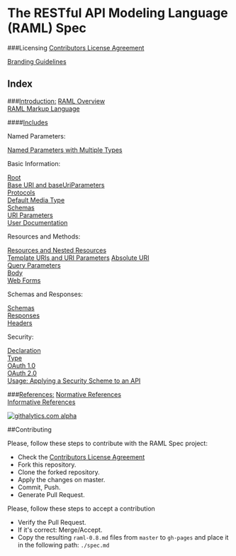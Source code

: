 # The RESTful API Modeling Language (RAML) Spec

###Licensing
[Contributors License Agreement](https://github.com/raml-org/raml-spec/blob/master/legal/contribution_agreement.docx)

[Branding Guidelines](https://github.com/raml-org/raml-spec/blob/master/legal/brand_guidelines.pdf)

## Index

###[Introduction:](https://github.com/raml-org/raml-spec/blob/master/raml-0.8.md#introduction)
[RAML Overview](https://github.com/raml-org/raml-spec/blob/master/raml-0.8.md#overview)  
[RAML Markup Language](https://github.com/raml-org/raml-spec/blob/master/raml-0.8.md#markup-language)

####[Includes](https://github.com/raml-org/raml-spec/blob/master/raml-0.8.md#includes)

Named Parameters:

[Named Parameters with Multiple Types](https://github.com/raml-org/raml-spec/blob/master/raml-0.8.md#named-parameters-with-multiple-types)

Basic Information:

[Root](https://github.com/raml-org/raml-spec/blob/master/raml-0.8.md#root-section)  
[Base URI and baseUriParameters](https://github.com/raml-org/raml-spec/blob/master/raml-0.8.md#base-uri-and-baseuriparameters)  
[Protocols](https://github.com/raml-org/raml-spec/blob/master/raml-0.8.md#protocols)  
[Default Media Type](https://github.com/raml-org/raml-spec/blob/master/raml-0.8.md#default-media-type)  
[Schemas](https://github.com/raml-org/raml-spec/blob/master/raml-0.8.md#schemas)  
[URI Parameters](https://github.com/raml-org/raml-spec/blob/master/raml-0.8.md#uri-parameters)  
[User Documentation](https://github.com/raml-org/raml-spec/blob/master/raml-0.8.md#user-documentation)

Resources and Methods:

[Resources and Nested Resources](https://github.com/raml-org/raml-spec/blob/master/raml-0.8.md#resources-and-nested-resources)  
[Template URIs and URI Parameters](https://github.com/raml-org/raml-spec/blob/master/raml-0.8.md#template-uris-and-uri-parameters)
[Absolute URI](https://github.com/raml-org/raml-spec/blob/master/raml-0.8.md#absolute-uri)  
[Query Parameters](https://github.com/raml-org/raml-spec/blob/master/raml-0.8.md#query-strings)  
[Body](https://github.com/raml-org/raml-spec/blob/master/raml-0.8.md#body)  
[Web Forms](https://github.com/raml-org/raml-spec/blob/master/raml-0.8.md#web-forms)  

Schemas and Responses:

[Schemas](https://github.com/raml-org/raml-spec/blob/master/raml-0.8.md#schema)  
[Responses](https://github.com/raml-org/raml-spec/blob/master/raml-0.8.md#responses)  
[Headers](https://github.com/raml-org/raml-spec/blob/master/raml-0.8.md#headers)

Security:

[Declaration](https://github.com/raml-org/raml-spec/blob/master/raml-0.8.md#declaration)  
[Type](https://github.com/raml-org/raml-spec/blob/master/raml-0.8.md#type)  
[OAuth 1.0](https://github.com/raml-org/raml-spec/blob/master/raml-0.8.md#oauth-10)  
[OAuth 2.0](https://github.com/raml-org/raml-spec/blob/master/raml-0.8.md#oauth-20)  
[Usage: Applying a Security Scheme to an API](https://github.com/raml-org/raml-spec/blob/master/raml-0.8.md#usage-applying-a-security-scheme-to-an-api)

###[References:](https://github.com/raml-org/raml-spec/blob/master/raml-0.8.md#references)
[Normative References](https://github.com/raml-org/raml-spec/blob/master/raml-0.8.md#normative-references)  
[Informative References](https://github.com/raml-org/raml-spec/blob/master/raml-0.8.md#informative-references)

[![githalytics.com alpha](https://cruel-carlota.pagodabox.com/2c379a9b36749a80379d5f3f328a8bed "githalytics.com")](http://githalytics.com/raml-org/raml-spec)

##Contributing

Please, follow these steps to contribute with the RAML Spec project:
- Check the [Contributors License Agreement](https://github.com/raml-org/raml-spec/blob/master/legal/contribution_agreement.docx)
- Fork this repository.
- Clone the forked repository.
- Apply the changes on master.
- Commit, Push.
- Generate Pull Request.

Please, follow these steps to accept a contribution
- Verify the Pull Request.
- If it's correct: Merge/Accept.
- Copy the resulting `raml-0.8.md` files from `master` to `gh-pages` and place it in the following path: `./spec.md`
